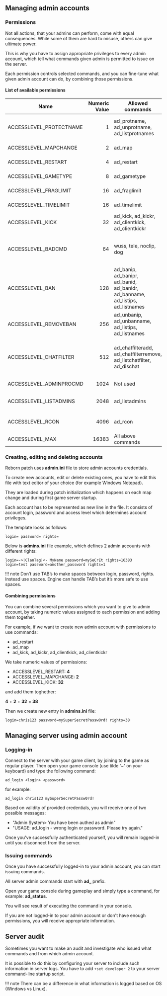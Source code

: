 ## Managing admin accounts

### Permissions

Not all actions, that your admins can perform, come with equal consequences.
While some of them are hard to misuse, others can give ultimate power.

This is why you have to assign appropriate privileges to every admin account,
which tell what commands given admin is permitted to issue on the server.

Each permission controls selected commands, and you can fine-tune what given
admin account can do, by combining those permissions.

#### List of available permissions

| Name                    | Numeric Value | Allowed commands                                                               | Description                                                                 |
|-------------------------|--------------:|--------------------------------------------------------------------------------|-----------------------------------------------------------------------------|
| ACCESSLEVEL_PROTECTNAME | 1             | ad_protname, ad_unprotname, ad_listprotnames                                   | One can protect/unprotect and list protected names                          |
| ACCESSLEVEL_MAPCHANGE   | 2             | ad_map                                                                         | One can change maps                                                         |
| ACCESSLEVEL_RESTART     | 4             | ad_restart                                                                     | One can restart the game                                                    |
| ACCESSLEVEL_GAMETYPE    | 8             | ad_gametype                                                                    | One can change gametype                                                     |
| ACCESSLEVEL_FRAGLIMIT   | 16            | ad_fraglimit                                                                   | One can change frag limit                                                   |
| ACCESSLEVEL_TIMELIMIT   | 16            | ad_timelimit                                                                   | One can change time limit                                                   |
| ACCESSLEVEL_KICK        | 32            | ad_kick, ad_kickr, ad_clientkick, ad_clientkickr                               | One can kick players from game                                              |
| ACCESSLEVEL_BADCMD      | 64            | wuss, tele, noclip, dog                                                        | One can use bad commands, for admin debug/scripting purposes                |
| ACCESSLEVEL_BAN         | 128           | ad_banip, ad_banipr, ad_banid, ad_banidr, ad_banname, ad_listips, ad_listnames | One can ban and list players IPs/names                                      |
| ACCESSLEVEL_REMOVEBAN   | 256           | ad_unbanip, ad_unbanname, ad_listips, ad_listnames                             | One can unban and list players IPs/names                                    |
| ACCESSLEVEL_CHATFILTER  | 512           | ad_chatfilteradd, ad_chatfilterremove, ad_listchatfilter, ad_dischat           | One can add/remove/list words in chat filters list and disable players chat |
| ACCESSLEVEL_ADMINPROCMD | 1024          | Not used                                                                       | Unused in this version                                                      |
| ACCESSLEVEL_LISTADMINS  | 2048          | ad_listadmins                                                                  | One can view a list of ClientAdmins                                         |
| ACCESSLEVEL_RCON        | 4096          | ad_rcon                                                                        | One can have a full access to RCon console                                  |
| ACCESSLEVEL_MAX         | 16383         | All above commands                                                             | One has all rights                                                          |

### Creating, editing and deleting accounts

Reborn patch uses **admin.ini** file to store admin accounts credentials.

To create new accounts, edit or delete existing ones, you have to edit this file with text editor of your choice
(for example Windows Notepad).

They are loaded during patch initialization which happens on each map change and during first game server startup.

Each account has to be represented as new line in the file.
It consists of account login, password and access level which determines account privileges.

The template looks as follows:

```
login= password= rights=
```

Below is **admins.ini** file example, which defines 2 admin accounts with different rights:

```
login=->|ClanTag|<- MyName password=mySeCrEt rights=16383
login=test password=another_password rights=1
```

!!! note
    Don’t use TAB’s to make spaces between login, password, rights. Instead use spaces. 
    Engine can handle TAB’s but it’s more safe to use spaces.

#### Combining permissions

You can combine several permissions which you want to give to admin account, by taking numeric values
assigned to each permission and adding them together.

For example, if we want to create new admin account with permissions to use commands:

- ad_restart
- ad_map
- ad_kick, ad_kickr, ad_clientkick, ad_clientkickr

We take numeric values of permissions:

- ACCESSLEVEL_RESTART: **4**
- ACCESSLEVEL_MAPCHANGE: **2**
- ACCESSLEVEL_KICK: **32**

and add them toghether:

**4** + **2** + **32** = **38**

Then we create new entry in **admins.ini** file:

```
login=chris123 password=mySuperSecretPassw0rd! rights=38
```

## Managing server using admin account

### Logging-in

Connect to the server with your game client, by joining to the game as regular player.
Then open your game console (use tilde '~' on your keyboard) and type the following command:

```
ad_login <login> <password>
``` 

for example:

```
ad_login chris123 mySuperSecretPassw0rd!
```

Based on validity of provided credentials, you will receive one of two possible messages:

- "Admin System> You have been authed as admin"
- "USAGE: ad_login - wrong login or password. Please try again."

Once you've successfully authenticated yourself, you will remain logged-in until you disconnect
from the server.

### Issuing commands

Once you have successfully logged-in to your admin account, you can start
issuing commands.

All server admin commands start with **ad_** prefix.

Open your game console during gameplay and simply type a command, for example:
**ad_status**.

You will see result of executing the command in your console.

If you are not logged-in to your admin account or don't have enough permissions,
you will receive appropriate information. 

## Server audit

Sometimes you want to make an audit and investigate who issued what commands
and from which admin account.

It is possible to do this by configuring your server to include such information in server logs.
You have to add ```+set developer 2``` to your server command-line startup script.

!!! note
    There can be a difference in what information is logged based on OS (Windows vs Linux).